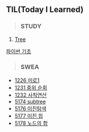 ## TIL(Today I Learned)



> ### STUDY

1. [Tree](STUDY/0316/Tree.md)

[파이썬 기초](edu/python/0117_00_python_basics.md)

> ### SWEA

- [1226 미로1](SWEA/1226.md)
- [1231 중위 순회](SWEA/1231.md)
- [1232 사칙연산](SWEA/1232.md)
- [5174 subtree](SWEA/5174.md)
- [5176 이진탐색](SWEA/5176.md)
- [5177 이진 힙](SWEA/5177.md)
- [5178 노드의 합](SWEA/5178.md)